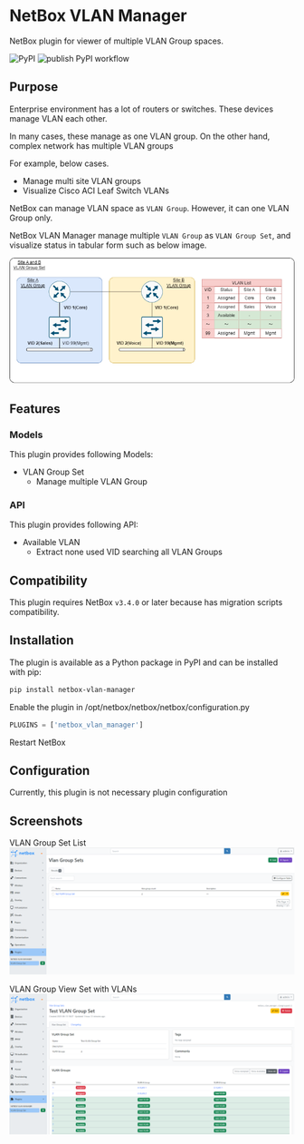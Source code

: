 # NetBox VLAN Manager

NetBox plugin for viewer of multiple VLAN Group spaces.

![PyPI](https://img.shields.io/pypi/v/netbox-vlan-manager)
![publish PyPI workflow](https://github.com/miyuk/netbox-vlan-manager/actions/workflows/pub-pypi.yml/badge.svg)

## Purpose

Enterprise environment has a lot of routers or switches.
These devices manage VLAN each other.

In many cases, these manage as one VLAN group.
On the other hand, complex network has multiple VLAN groups

For example, below cases.

- Manage multi site VLAN groups
- Visualize Cisco ACI Leaf Switch VLANs

NetBox can manage VLAN space as `VLAN Group`.
However, it can one VLAN Group only.

NetBox VLAN Manager manage multiple `VLAN Group` as `VLAN Group Set`, and visualize status in tabular form such as below image.

![VLAN Group Set VLANs](https://raw.githubusercontent.com/miyuk/netbox-vlan-manager/main/docs/img/vlan_group_overview.png)

## Features

### Models

This plugin provides following Models:

- VLAN Group Set
  - Manage multiple VLAN Group

### API

This plugin provides following API:

- Available VLAN
  - Extract none used VID searching all VLAN Groups

## Compatibility

This plugin requires NetBox `v3.4.0` or later because has migration scripts compatibility.

## Installation

The plugin is available as a Python package in PyPI and can be installed with pip:

```bash
pip install netbox-vlan-manager
```

Enable the plugin in /opt/netbox/netbox/netbox/configuration.py

```python
PLUGINS = ['netbox_vlan_manager']
```

Restart NetBox

## Configuration

Currently, this plugin is not necessary plugin configuration

## Screenshots

VLAN Group Set List
![VLAN Group Set List](https://raw.githubusercontent.com/miyuk/netbox-vlan-manager/main/docs/img/vlan_group_set_list.png)

VLAN Group View Set with VLANs
![VLAN Group Set VLANs](https://raw.githubusercontent.com/miyuk/netbox-vlan-manager/main/docs/img/vlan_group_set_vlans.png)
